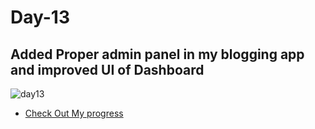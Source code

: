 # Day-13
## Added Proper admin panel in my blogging app and improved UI of Dashboard

![day13](https://github.com/Akash-nath29/100daysOfCode/assets/100131577/16a8d086-c0f0-4f38-9018-9e7de4c51f7a)


- [Check Out My progress](https://100daysofcode2023.netlify.app)
